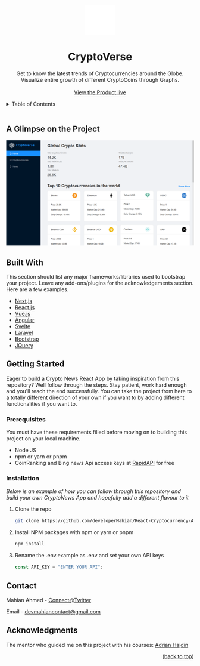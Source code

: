 <div id="top"></div>

<!-- PROJECT LOGO -->
<div align="center">
  <img src="src/images/logo.png" alt="Logo" width="80" height="80">

  <br />

  <h1 align="center">CryptoVerse</h1>

  <p align="center">
    Get to know the latest trends of Cryptocurrencies around the Globe. Visualize entire growth of different CryptoCoins through Graphs.
    <br />
    <br />
    <a href="https://cryptoversereact.vercel.app/" target="_blank" ref="noreferrer">View the Product live</a>
  </p>
</div>

<!-- TABLE OF CONTENTS -->
<details>
  <summary>Table of Contents</summary>
  <ol>
    <li>
      <a href="#a-glimpse-on-the-project">A Glimpse on the Project</a>
      <ul>
        <li><a href="#built-with">Built With</a></li>
      </ul>
    </li>
    <li>
      <a href="#getting-started">Getting Started</a>
      <ul>
        <li><a href="#prerequisites">Prerequisites</a></li>
        <li><a href="#installation">Installation</a></li>
      </ul>
    </li>
    <li><a href="#contact">Contact</a></li>
    <li><a href="#acknowledgments">Acknowledgments</a></li>
  </ol>
</details>

<br/>

<!-- ABOUT THE PROJECT -->

## A Glimpse on the Project

<img src="src/images/home-preview.png" alt="Home Page Preview" />

## Built With

This section should list any major frameworks/libraries used to bootstrap your project. Leave any add-ons/plugins for the acknowledgements section. Here are a few examples.

- [Next.js](https://nextjs.org/)
- [React.js](https://reactjs.org/)
- [Vue.js](https://vuejs.org/)
- [Angular](https://angular.io/)
- [Svelte](https://svelte.dev/)
- [Laravel](https://laravel.com)
- [Bootstrap](https://getbootstrap.com)
- [JQuery](https://jquery.com)

<!-- GETTING STARTED -->

## Getting Started

Eager to build a Crypto News React App by taking inspiration from this repository? Well follow through the steps. Stay patient, work hard enough and you'll reach the end successfully. You can take the project from here to a totally different direction of your own if you want to by adding different functionalities if you want to.

### Prerequisites

You must have these requirements filled before moving on to building this project on your local machine.

- Node JS
- npm or yarn or pnpm
- CoinRanking and Bing news Api access keys at [RapidAPI](https://rapidapi.com/) for free

### Installation

_Below is an example of how you can follow through this repository and build your own CryptoNews App and hopefully add a different flavour to it_

1. Clone the repo
   ```sh
   git clone https://github.com/developerMahian/React-Cryptocurrency-App.git
   ```
2. Install NPM packages with npm or yarn or pnpm
   ```sh
   npm install
   ```
3. Rename the .env.example as .env and set your own API keys
   ```js
   const API_KEY = "ENTER YOUR API";
   ```

<!-- CONTACT -->

## Contact

Mahian Ahmed - [Connect@Twitter](https://twitter.com/DeveloperMahian)

Email - devmahiancontact@gmail.com

<!-- ACKNOWLEDGMENTS -->

## Acknowledgments

The mentor who guided me on this project with his courses:
<a href="https://github.com/adrianhajdin" target="_blank" ref="noreferrer">Adrian Hajdin</a>

<p align="right">(<a href="#top">back to top</a>)</p>
